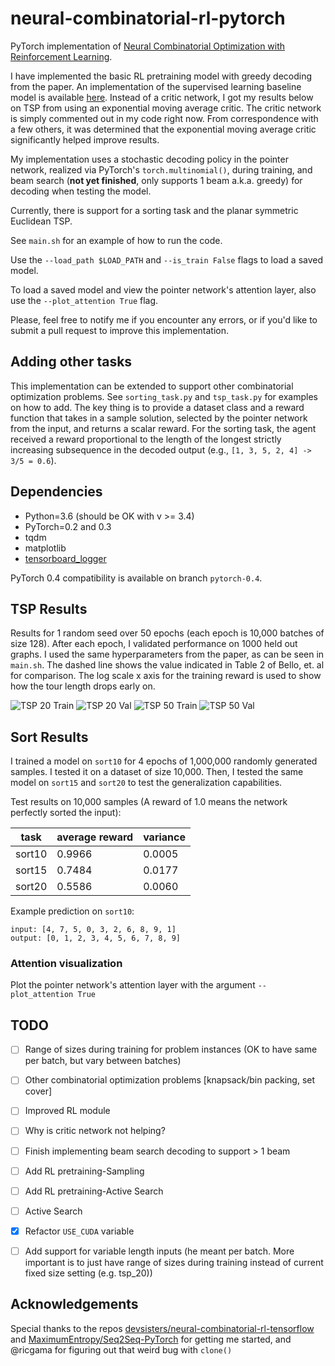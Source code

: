 # neural-combinatorial-rl-pytorch

PyTorch implementation of [Neural Combinatorial Optimization with Reinforcement Learning](https://arxiv.org/abs/1611.09940). 

I have implemented the basic RL pretraining model with greedy decoding from the paper. An implementation of the supervised learning baseline model is available [here](https://github.com/pemami4911/neural-combinatorial-rl-tensorflow). Instead of a critic network, I got my results below on TSP from using an exponential moving average critic. The critic network is simply commented out in my code right now. From correspondence with a few others, it was determined that the exponential moving average critic significantly helped improve results. 

My implementation uses a stochastic decoding policy in the pointer network, realized via PyTorch's `torch.multinomial()`, during training, and beam search (**not yet finished**, only supports 1 beam a.k.a. greedy) for decoding when testing the model. 

Currently, there is support for a sorting task and the planar symmetric Euclidean TSP.

See `main.sh` for an example of how to run the code.

Use the `--load_path $LOAD_PATH` and `--is_train False` flags to load a saved model.

To load a saved model and view the pointer network's attention layer, also use the `--plot_attention True` flag.

Please, feel free to notify me if you encounter any errors, or if you'd like to submit a pull request to improve this implementation.

## Adding other tasks

This implementation can be extended to support other combinatorial optimization problems. See `sorting_task.py` and `tsp_task.py` for examples on how to add. The key thing is to provide a dataset class and a reward function that takes in a sample solution, selected by the pointer network from the input, and returns a scalar reward. For the sorting task, the agent received a reward proportional to the length of the longest strictly increasing subsequence in the decoded output (e.g., `[1, 3, 5, 2, 4] -> 3/5 = 0.6`).

## Dependencies

* Python=3.6 (should be OK with v >= 3.4)
* PyTorch=0.2 and 0.3
* tqdm
* matplotlib
* [tensorboard_logger](https://github.com/TeamHG-Memex/tensorboard_logger)

PyTorch 0.4 compatibility is available on branch `pytorch-0.4`.

## TSP Results

Results for 1 random seed over 50 epochs (each epoch is 10,000 batches of size 128). After each epoch, I validated performance on 1000 held out graphs. I used the same hyperparameters from the paper, as can be seen in `main.sh`. The dashed line shows the value indicated in Table 2 of Bello, et. al for comparison. The log scale x axis for the training reward is used to show how the tour length drops early on.

![TSP 20 Train](img/tsp_20_train_reward.png)
![TSP 20 Val](img/tsp_20_val_reward.png)
![TSP 50 Train](img/tsp_50_train_reward.png)
![TSP 50 Val](img/tsp_50_val_reward.png)

## Sort Results

I trained a model on `sort10` for 4 epochs of 1,000,000 randomly generated samples. I tested it on a dataset of size 10,000. Then, I tested the same model on `sort15` and `sort20` to test the generalization capabilities.

Test results on 10,000 samples (A reward of 1.0 means the network perfectly sorted the input): 

| task | average reward | variance | 
|---|---|---|
| sort10 | 0.9966 | 0.0005 |
| sort15 | 0.7484 | 0.0177 |
| sort20 | 0.5586 | 0.0060 | 


Example prediction on `sort10`: 

```
input: [4, 7, 5, 0, 3, 2, 6, 8, 9, 1]
output: [0, 1, 2, 3, 4, 5, 6, 7, 8, 9]
```

### Attention visualization

Plot the pointer network's attention layer with the argument `--plot_attention True`

## TODO

* [ ] Range of sizes during training for problem instances (OK to have same per batch, but vary between batches)
* [ ] Other combinatorial optimization problems [knapsack/bin packing, set cover]
* [ ] Improved RL module
* [ ] Why is critic network not helping?
* [ ] Finish implementing beam search decoding to support > 1 beam

* [ ] Add RL pretraining-Sampling
* [ ] Add RL pretraining-Active Search
* [ ] Active Search
* [X] Refactor `USE_CUDA` variable
* [ ] Add support for variable length inputs (he meant per batch. More important is to just have range of sizes during training instead of current fixed size setting (e.g. tsp_20))

## Acknowledgements

Special thanks to the repos [devsisters/neural-combinatorial-rl-tensorflow](https://github.com/devsisters/neural-combinatorial-rl-tensorflow) and [MaximumEntropy/Seq2Seq-PyTorch](https://github.com/MaximumEntropy/Seq2Seq-PyTorch) for getting me started, and @ricgama for figuring out that weird bug with `clone()`

